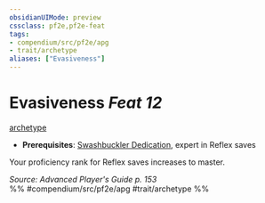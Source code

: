 ```yaml
---
obsidianUIMode: preview
cssclass: pf2e,pf2e-feat
tags:
- compendium/src/pf2e/apg
- trait/archetype
aliases: ["Evasiveness"]
---
```

# Evasiveness  *Feat 12*  
[archetype](../../Rules/traits/archetype.md)  

- **Prerequisites**: [Swashbuckler Dedication](swashbuckler-dedication-apg.md), expert in Reflex saves

Your proficiency rank for Reflex saves increases to master.

*Source: Advanced Player's Guide p. 153*  
%% #compendium/src/pf2e/apg #trait/archetype %%